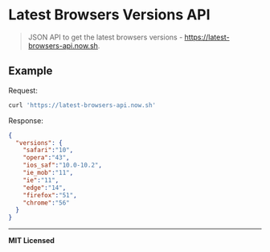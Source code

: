 # Latest Browsers Versions API

> JSON API to get the latest browsers versions - https://latest-browsers-api.now.sh.

## Example

Request:

```bash
curl 'https://latest-browsers-api.now.sh'
```

Response:

```json
{
  "versions": {
    "safari":"10",
    "opera":"43",
    "ios_saf":"10.0-10.2",
    "ie_mob":"11",
    "ie":"11",
    "edge":"14",
    "firefox":"51",
    "chrome":"56"
  }
}
```

---
**MIT Licensed**
